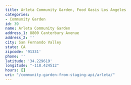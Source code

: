 ```yaml
---
title: Arleta Community Garden, Food Oasis Los Angeles
categories:
- Community Garden
id: 39
name: Arleta Community Garden
address_1: 8800 Canterbury Avenue
address_2: ''
city: San Fernando Valley
state: CA
zipcode: '91331'
phone: ''
latitude: '34.229619'
longitude: "-118.424512"
hours: []
uri: "/community-garden-from-staging-api/arleta/"
---
```


